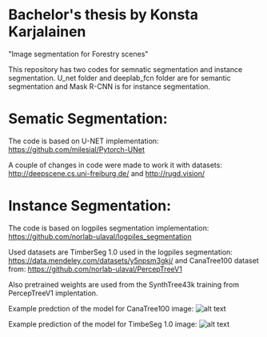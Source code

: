 # Bachelor's thesis by Konsta Karjalainen
"Image segmentation for Forestry scenes"

This repository has two codes for semnatic segmentation and instance segmentation. U_net folder and deeplab_fcn folder are for semantic segmentation and Mask R-CNN is for instance segmentation.

# Sematic Segmentation:
The code is based on U-NET implementation: https://github.com/milesial/Pytorch-UNet

A couple of changes in code were made to work it with datasets: http://deepscene.cs.uni-freiburg.de/ and http://rugd.vision/

# Instance Segmentation:
The code is based on logpiles segmentation implementation: https://github.com/norlab-ulaval/logpiles_segmentation

Used datasets are TimberSeg 1.0 used in the logpiles segmentation: https://data.mendeley.com/datasets/y5npsm3gkj/ and CanaTree100 dataset from: https://github.com/norlab-ulaval/PercepTreeV1

Also pretrained weights are used from the SynthTree43k training from PercepTreeV1 implentation.

Example predction of the model for CanaTree100 image:
![alt text](https://github.com/konstakarjalainen/thesis/blob/main/cana100_prediction.png?raw=true)

Example prediction of the model for TimbeSeg 1.0 image:
![alt text](https://github.com/konstakarjalainen/thesis/blob/main/log_prediction.png?raw=true)
